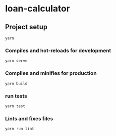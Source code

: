 # loan-calculator

## Project setup

```
yarn
```

### Compiles and hot-reloads for development

```
yarn serve
```

### Compiles and minifies for production

```
yarn build
```

### run tests

```
yarn test
```

### Lints and fixes files

```
yarn run lint
```


